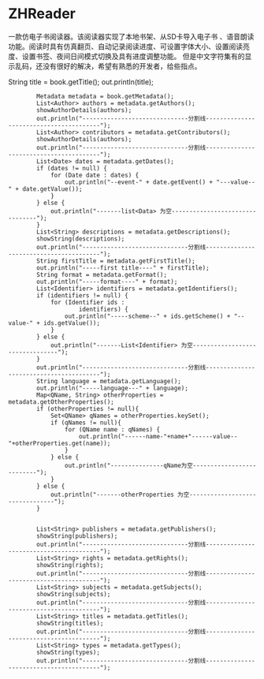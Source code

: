 # ZHReader
一款仿电子书阅读器。该阅读器实现了本地书架、从SD卡导入电子书 、语音朗读功能。阅读时具有仿真翻页、自动记录阅读进度、可设置字体大小、设置阅读亮度、设置书签、夜间日间模式切换及具有进度调整功能。
但是中文字符集有的显示乱码，还没有很好的解决，希望有熟悉的开发者，给些指点。



String title = book.getTitle();
            out.println(title);

            Metadata metadata = book.getMetadata();
            List<Author> authors = metadata.getAuthors();
            showAuthorDetails(authors);
            out.println("------------------------------分割线----------------------------------------");
            List<Author> contributors = metadata.getContributors();
            showAuthorDetails(authors);
            out.println("------------------------------分割线----------------------------------------");
            List<Date> dates = metadata.getDates();
            if (dates != null) {
                for (Date date : dates) {
                    out.println("--event-" + date.getEvent() + "---value--" + date.getValue());
                }
            } else {
                out.println("-------list<Data> 为空--------------------------------");
            }
            List<String> descriptions = metadata.getDescriptions();
            showString(descriptions);
            out.println("------------------------------分割线----------------------------------------");
            String firstTitle = metadata.getFirstTitle();
            out.println("-----first title----" + firstTitle);
            String format = metadata.getFormat();
            out.println("-----format----" + format);
            List<Identifier> identifiers = metadata.getIdentifiers();
            if (identifiers != null) {
                for (Identifier ids :
                        identifiers) {
                    out.println("-----scheme--" + ids.getScheme() + "--value-" + ids.getValue());
                }
            } else {
                out.println("-------List<Identifier> 为空--------------------------------");
            }
            out.println("------------------------------分割线----------------------------------------");
            String language = metadata.getLanguage();
            out.println("-----language---" + language);
            Map<QName, String> otherProperties = metadata.getOtherProperties();
            if (otherProperties != null){
                Set<QName> qNames = otherProperties.keySet();
                if (qNames != null){
                    for (QName name : qNames) {
                        out.println("------name-"+name+"------value--"+otherProperties.get(name));
                    }
                } else {
                    out.println("---------------qName为空--------------------------");
                }
            } else {
                out.println("-------otherProperties 为空--------------------------------");
            }


            List<String> publishers = metadata.getPublishers();
            showString(publishers);
            out.println("------------------------------分割线----------------------------------------");
            List<String> rights = metadata.getRights();
            showString(rights);
            out.println("------------------------------分割线----------------------------------------");
            List<String> subjects = metadata.getSubjects();
            showString(subjects);
            out.println("------------------------------分割线----------------------------------------");
            List<String> titles = metadata.getTitles();
            showString(titles);
            out.println("------------------------------分割线----------------------------------------");
            List<String> types = metadata.getTypes();
            showString(types);
            out.println("------------------------------分割线----------------------------------------");